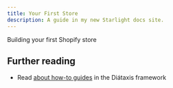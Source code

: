 ```yaml
---
title: Your First Store
description: A guide in my new Starlight docs site.
---
```


Building your first Shopify store

## Further reading

- Read [about how-to guides](https://diataxis.fr/how-to-guides/) in the Diátaxis framework
